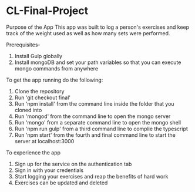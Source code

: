 # CL-Final-Project

Purpose of the App
This app was built to log a person's exercises and keep track of the weight used as well as how many sets were performed.

Prerequisites-  
1. Install Gulp globally  
2. Install mongoDB and set your path variables so that you can execute mongo commands from anywhere  

To get the app running do the following:  
1.  Clone the repository  
2.  Run 'git checkout final'  
3.  Run 'npm install' from the command line inside the folder that you cloned into  
4.  Run 'mongod' from the command line to open the mongo server  
5.  Run 'mongo' from a separate command line to open the mongo shell  
6.  Run 'npm run gulp' from a third command line to complie the typescript  
7.  Run 'npm start' from the fourth and final command line to start the server at localhost:3000  

To experience the app  
1.  Sign up for the service on the authentication tab  
2.  Sign in with your credentials  
3.  Start logging your exercises and reap the benefits of hard work  
4.  Exercises can be updated and deleted   
